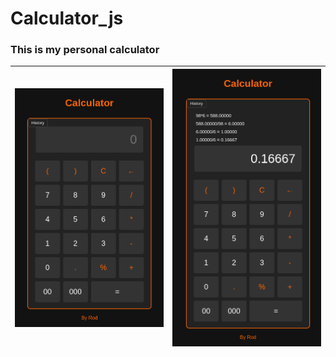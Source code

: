 # Calculator_js

### This is my personal calculator

| ![Calculator Preview](assets/img/calculator.png) | ![Calculator Preview](assets/img/calculator2.png) |
| ------------------------------------------------ | ------------------------------------------------- |
